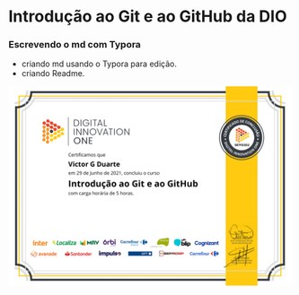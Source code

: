 # Introdução ao Git e ao GitHub da DIO

### Escrevendo o md com Typora

* criando md usando o Typora para edição.
* criando Readme.

![certificado](certificadoDio.jpg)

